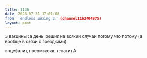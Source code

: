 ```yaml
---
title: 1136
date: 2023-07-31 17:01:08
from: 'endless шизing ⍼' (channel1162404975)
layout: post
---
```


3 вакцины за день, решил на всякий случай потому что потому (а вообще в связи с поездками)

энцефалит, пневмококк, гепатит А
